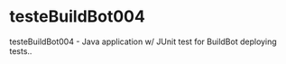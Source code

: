 testeBuildBot004
================

testeBuildBot004 - Java application w/ JUnit test for BuildBot deploying tests..